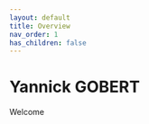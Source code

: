 ```yaml
---
layout: default
title: Overview
nav_order: 1
has_children: false
---
```


# Yannick GOBERT

Welcome
